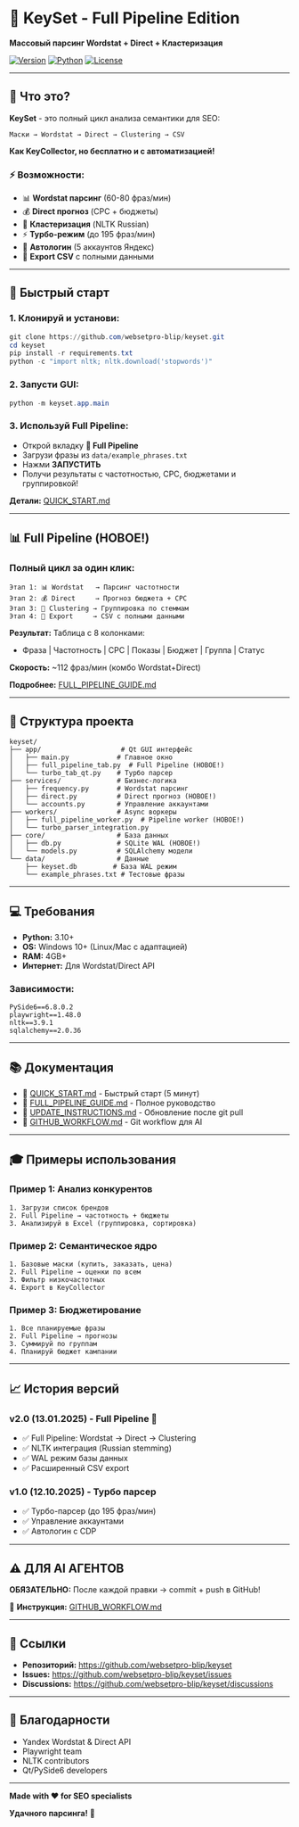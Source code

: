 # 🚀 KeySet - Full Pipeline Edition

**Массовый парсинг Wordstat + Direct + Кластеризация**

[![Version](https://img.shields.io/badge/version-2.0-blue.svg)](https://github.com/websetpro-blip/keyset)
[![Python](https://img.shields.io/badge/python-3.10+-green.svg)](https://www.python.org)
[![License](https://img.shields.io/badge/license-Open%20Source-brightgreen.svg)](LICENSE)

---

## 🎯 Что это?

**KeySet** - это полный цикл анализа семантики для SEO:

```
Маски → Wordstat → Direct → Clustering → CSV
```

**Как KeyCollector, но бесплатно и с автоматизацией!**

### ⚡ Возможности:
- 📊 **Wordstat парсинг** (60-80 фраз/мин)
- 💰 **Direct прогноз** (CPC + бюджеты)
- 🔗 **Кластеризация** (NLTK Russian)
- ⚡ **Турбо-режим** (до 195 фраз/мин)
- 🤖 **Автологин** (5 аккаунтов Яндекс)
- 💾 **Export CSV** с полными данными

---

## 🚀 Быстрый старт

### 1. Клонируй и установи:
```powershell
git clone https://github.com/websetpro-blip/keyset.git
cd keyset
pip install -r requirements.txt
python -c "import nltk; nltk.download('stopwords')"
```

### 2. Запусти GUI:
```powershell
python -m keyset.app.main
```

### 3. Используй Full Pipeline:
- Открой вкладку **🚀 Full Pipeline**
- Загрузи фразы из `data/example_phrases.txt`
- Нажми **ЗАПУСТИТЬ**
- Получи результаты с частотностью, CPC, бюджетами и группировкой!

**Детали:** [QUICK_START.md](QUICK_START.md)

---

## 📊 Full Pipeline (НОВОЕ!)

### Полный цикл за один клик:

```
Этап 1: 📊 Wordstat   → Парсинг частотности
Этап 2: 💰 Direct     → Прогноз бюджета + CPC
Этап 3: 🔗 Clustering → Группировка по стеммам
Этап 4: 💾 Export     → CSV с полными данными
```

**Результат:** Таблица с 8 колонками:
- Фраза | Частотность | CPC | Показы | Бюджет | Группа | Статус

**Скорость:** ~112 фраз/мин (комбо Wordstat+Direct)

**Подробнее:** [FULL_PIPELINE_GUIDE.md](FULL_PIPELINE_GUIDE.md)

---

## 📁 Структура проекта

```
keyset/
├── app/                    # Qt GUI интерфейс
│   ├── main.py            # Главное окно
│   ├── full_pipeline_tab.py  # Full Pipeline (НОВОЕ!)
│   └── turbo_tab_qt.py    # Турбо парсер
├── services/              # Бизнес-логика
│   ├── frequency.py       # Wordstat парсинг
│   ├── direct.py          # Direct прогноз (НОВОЕ!)
│   └── accounts.py        # Управление аккаунтами
├── workers/               # Async воркеры
│   ├── full_pipeline_worker.py  # Pipeline worker (НОВОЕ!)
│   └── turbo_parser_integration.py
├── core/                  # База данных
│   ├── db.py              # SQLite WAL (НОВОЕ!)
│   └── models.py          # SQLAlchemy модели
└── data/                  # Данные
    ├── keyset.db         # База WAL режим
    └── example_phrases.txt # Тестовые фразы
```

---

## 💻 Требования

- **Python:** 3.10+
- **OS:** Windows 10+ (Linux/Mac с адаптацией)
- **RAM:** 4GB+
- **Интернет:** Для Wordstat/Direct API

### Зависимости:
```
PySide6==6.8.0.2
playwright==1.48.0
nltk==3.9.1
sqlalchemy==2.0.36
```

---

## 📚 Документация

- 🚀 [QUICK_START.md](QUICK_START.md) - Быстрый старт (5 минут)
- 📘 [FULL_PIPELINE_GUIDE.md](FULL_PIPELINE_GUIDE.md) - Полное руководство
- 📙 [UPDATE_INSTRUCTIONS.md](UPDATE_INSTRUCTIONS.md) - Обновление после git pull
- 🔧 [GITHUB_WORKFLOW.md](GITHUB_WORKFLOW.md) - Git workflow для AI

---

## 🎓 Примеры использования

### Пример 1: Анализ конкурентов
```
1. Загрузи список брендов
2. Full Pipeline → частотность + бюджеты
3. Анализируй в Excel (группировка, сортировка)
```

### Пример 2: Семантическое ядро
```
1. Базовые маски (купить, заказать, цена)
2. Full Pipeline → оценки по всем
3. Фильтр низкочастотных
4. Export в KeyCollector
```

### Пример 3: Бюджетирование
```
1. Все планируемые фразы
2. Full Pipeline → прогнозы
3. Суммируй по группам
4. Планируй бюджет кампании
```

---

## 📈 История версий

### v2.0 (13.01.2025) - Full Pipeline 🚀
- ✅ Full Pipeline: Wordstat → Direct → Clustering
- ✅ NLTK интеграция (Russian stemming)
- ✅ WAL режим базы данных
- ✅ Расширенный CSV export

### v1.0 (12.10.2025) - Турбо парсер
- ✅ Турбо-парсер (до 195 фраз/мин)
- ✅ Управление аккаунтами
- ✅ Автологин с CDP

---

## ⚠️ ДЛЯ AI АГЕНТОВ

**ОБЯЗАТЕЛЬНО:** После каждой правки → commit + push в GitHub!

📄 **Инструкция:** [GITHUB_WORKFLOW.md](GITHUB_WORKFLOW.md)

---

## 🔗 Ссылки

- **Репозиторий:** https://github.com/websetpro-blip/keyset
- **Issues:** https://github.com/websetpro-blip/keyset/issues
- **Discussions:** https://github.com/websetpro-blip/keyset/discussions

---

## 🙏 Благодарности

- Yandex Wordstat & Direct API
- Playwright team
- NLTK contributors
- Qt/PySide6 developers

---

**Made with ❤️ for SEO specialists**

**Удачного парсинга!** 🚀